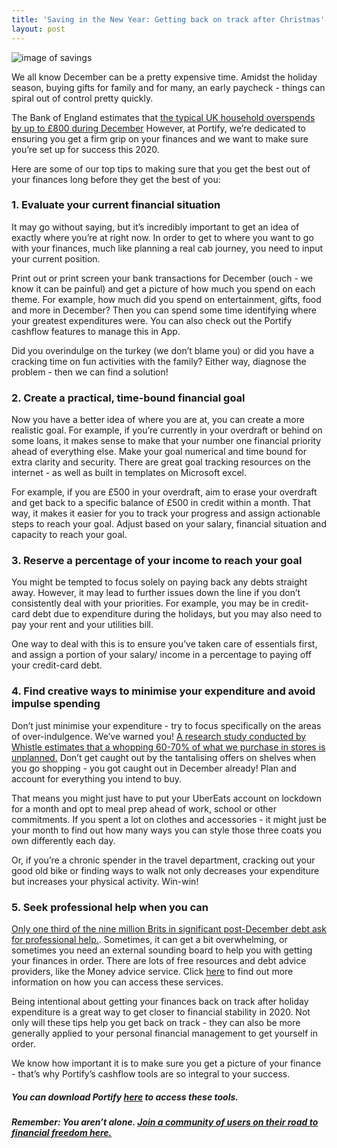 ```yaml
---
title: 'Saving in the New Year: Getting back on track after Christmas'
layout: post
---
```


![image of savings](/assets/artem-beliaikin-Dz-Iij3CrpM-unsplash.jpg)



We all know December can be a pretty expensive time. Amidst the holiday season, buying gifts for family and for many, an early paycheck - things can spiral out of control pretty quickly. 

The Bank of England estimates that [the typical UK household overspends by up to £800 during December](https://www.bankofengland.co.uk/knowledgebank/how-much-do-we-spend-at-christmas) However, at Portify, we’re dedicated to ensuring you get a firm grip on your finances and we want to make sure you’re set up for success this 2020. 


Here are some of our top tips to making sure that you get the best out of your  finances long before they get the best of you:


### 1. Evaluate your current financial situation


It may go without saying, but it’s incredibly important to get an idea of exactly where you’re at right now. In order to get to where you want to go with your finances, much like planning a real cab journey, you need to input your current position. 

Print out or print screen your bank transactions for December (ouch - we know it can be painful) and get a picture of how much you spend on each theme. For example, how much did you spend on entertainment, gifts, food and more in December? Then you can spend some time identifying where your greatest expenditures were. You can also check out the Portify cashflow features to manage this in App.

Did you overindulge on the turkey (we don’t blame you) or did you have a cracking time on fun activities with the family? Either way, diagnose the problem - then we can find a solution!


### 2. Create a practical, time-bound financial goal 


Now you have a better idea of where you are at, you can create a more realistic goal. For example, if you’re currently in your overdraft or behind on some loans, it makes sense to make that your number one financial priority ahead of everything else. Make your goal numerical and time bound for extra clarity and security. There are great goal tracking resources on the internet - as well as built in templates on Microsoft excel. 

For example, if you are £500 in your overdraft, aim to erase your overdraft and get back to a specific balance of £500 in credit within a month. That way, it makes it easier for you to track your progress and assign actionable steps to reach your goal. Adjust based on your salary, financial situation and capacity to reach your goal. 


### 3. Reserve a percentage of your income to reach your goal 


You might be tempted to focus solely on paying back any debts straight away. However, it may lead to further issues down the line if you don’t consistently deal with your priorities. For example, you may be in credit-card debt due to expenditure during the holidays, but you may also need to pay your rent and your utilities bill. 

One way to deal with this is to ensure you’ve taken care of essentials first, and assign a portion of your salary/ income in a percentage to paying off your credit-card debt.


###  4. Find creative ways to minimise your expenditure and avoid impulse spending

Don’t just minimise your expenditure - try to focus specifically on the areas of over-indulgence. We’ve warned you! [A research study conducted by Whistle estimates that a whopping 60-70% of what we purchase in stores is unplanned.](https://www.whistl.co.uk) Don’t get caught out by the tantalising offers on shelves when you go shopping - you got caught out in December already! Plan and account for everything you intend to buy. 

That means you might just have to put your UberEats account on lockdown for a month and opt to meal prep ahead of work, school or other commitments. If you spent a lot on clothes and accessories - it might just be your month to find out how many ways you can style those three coats you own differently each day. 

Or, if you’re a chronic spender in the travel department, cracking out your good old bike or finding ways to walk not only decreases your expenditure but increases your physical activity. Win-win!


### 5. Seek professional help when you can


[Only one third of the nine million Brits in significant post-December debt ask for professional help.](https://www.mirror.co.uk/money/britain-cries-help-bills-start-21255713). Sometimes, it can get a bit overwhelming, or sometimes you need an external sounding board to help you with getting your finances in order. There are lots of free resources and debt advice providers, like the Money advice service. Click [here](https://www.moneyadviceservice.org.uk/en/tools/debt-advice-locator) to find out more information on how you can access these services.


Being intentional about getting your finances back on track after holiday expenditure is a great way to get closer to financial stability in 2020. Not only will these tips help you get back on track - they can also be more generally applied to your personal financial management to get yourself in order. 

We know how important it is to make sure you get a picture of your finance - that’s why Portify’s cashflow tools are so integral to your success. 

##### You can download Portify [here](https://www.portify.co) to access these tools.

##### Remember: You aren’t alone. [Join a community of users on their road to financial freedom here.](https://www.facebook.com/portify.co/) 


